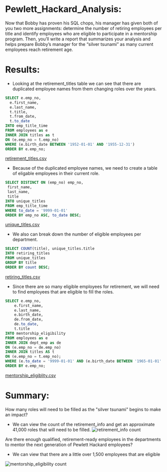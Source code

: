# Pewlett_Hackard_Analysis:
Now that Bobby has proven his SQL chops, his manager has given both of you two more assignments: determine the number of retiring employees per title and identify employees who are eligible to participate in a mentorship program. Then, you’ll write a report that summarizes your analysis and helps prepare Bobby’s manager for the “silver tsunami” as many current employees reach retirement age.


# Results:
 - Looking at the retirement_titles table we can see that there are duplicated employee names from them changing roles over the years.
```sql
SELECT e.emp_no,
  e.first_name,
  e.last_name,
  t.title,
  t.from_date,
  t.to_date
INTO emp_title_time
FROM employees as e
INNER JOIN titles as t
ON (e.emp_no = t.emp_no)
WHERE (e.birth_date BETWEEN '1952-01-01' AND '1955-12-31')
ORDER BY e.emp_no;
```
 [retirement_titles.csv](https://github.com/elliottdanielp/Pewlett_Hackard_Analysis/files/9199577/retirement_titles.csv)
 
 - Because of the duplicated employee names, we need to create a table of eligable employees in their current role.
 ```sql
SELECT DISTINCT ON (emp_no) emp_no,
  first_name,
  last_name,
  title
INTO unique_titles
FROM emp_title_time
WHERE to_date = '9999-01-01'
ORDER BY emp_no ASC, to_date DESC;
```
 [unique_titles.csv](https://github.com/elliottdanielp/Pewlett_Hackard_Analysis/files/9199628/unique_titles.csv)

- We also can break down the number of eligible employees per department. 
```sql
SELECT COUNT(title), unique_titles.title
INTO retiring_titles
FROM unique_titles
GROUP BY title
ORDER BY count DESC;
```
[retiring_titles.csv](https://github.com/elliottdanielp/Pewlett_Hackard_Analysis/files/9199856/retiring_titles.csv)

- Since there are so many eligible employees for retirement, we will need to find employees that are eligible to fill the roles.
```sql
SELECT e.emp_no, 
	e.first_name, 
	e.last_name,
	e.birth_date,
	de.from_date, 
	de.to_date,
	t.title
INTO mentorship_eligibility
FROM employees as e
INNER JOIN dept_emp as de
ON (e.emp_no = de.emp_no)
INNER JOIN titles AS t
ON (e.emp_no = t.emp_no);
WHERE (e.to_date = '9999-01-01' AND (e.birth_date BETWEEN '1965-01-01' AND '1965-12-31'))
ORDER BY e.emp_no;
```
[mentorship_eligiblity.csv](https://github.com/elliottdanielp/Pewlett_Hackard_Analysis/files/9199906/mentorship_eligiblity.csv)
 

# Summary:

 How many roles will need to be filled as the "silver tsunami" begins to make an impact?

- We can view the count of the retirement_info and get an approximate 41,000 roles that will need to be filled.
 ![retirement_info count](https://user-images.githubusercontent.com/106495422/181274995-91d220f9-40e0-429e-9b85-96059e13ad75.png)


Are there enough qualified, retirement-ready employees in the departments to mentor the next generation of Pewlett Hackard employees?
- We can view that there are a little over 1,500 employees that are eligible

![mentorship_eligibility count](https://user-images.githubusercontent.com/106495422/181276697-1ad12f5f-35b0-4792-ad7b-f2fac9d3410c.png)


